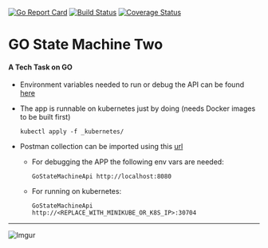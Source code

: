 [![Go Report Card](https://goreportcard.com/badge/pmorelli92/go-state-machine-two)](https://goreportcard.com/report/pmorelli92/go-state-machine-two)
[![Build Status](https://travis-ci.com/pmorelli92/go-state-machine-two.svg?branch=master)](https://travis-ci.com/pmorelli92/go-state-machine-two)
[![Coverage Status](https://coveralls.io/repos/github/pmorelli92/go-state-machine-two/badge.svg?branch=master)](https://coveralls.io/github/pmorelli92/go-state-machine-two?branch=master)

# GO State Machine Two
#### A Tech Task on GO

- Environment variables needed to run or debug the API can be found [here](https://github.com/pmorelli92/go-state-machine-two/blob/b769cafe1ffc3d98e21b41b5fccc41b648f96410/_kubernetes/app.yaml)

- The app is runnable on kubernetes just by doing  (needs Docker images to be built first)

  ```
  kubectl apply -f _kubernetes/
  ```

- Postman collection can be imported using this [url](https://www.getpostman.com/collections/d7e3bee8076474163ccc)

  - For debugging the APP the following env vars are needed:

    ```
    GoStateMachineApi http://localhost:8080
    ```

  - For running on kubernetes:

    ```
    GoStateMachineApi http://<REPLACE_WITH_MINIKUBE_OR_K8S_IP>:30704
    ```
    
---

![Imgur](https://i.imgur.com/FMJUjA7.png)
